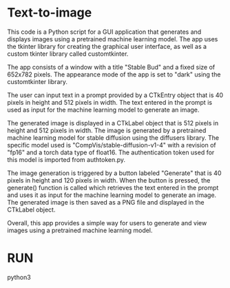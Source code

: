 # Text-to-image

This code is a Python script for a GUI application that generates and displays images using a pretrained machine learning model. The app uses the tkinter library for creating the graphical user interface, as well as a custom tkinter library called customtkinter.

The app consists of a window with a title "Stable Bud" and a fixed size of 652x782 pixels. The appearance mode of the app is set to "dark" using the customtkinter library.

The user can input text in a prompt provided by a CTkEntry object that is 40 pixels in height and 512 pixels in width. The text entered in the prompt is used as input for the machine learning model to generate an image.

The generated image is displayed in a CTkLabel object that is 512 pixels in height and 512 pixels in width. The image is generated by a pretrained machine learning model for stable diffusion using the diffusers library. The specific model used is "CompVis/stable-diffusion-v1-4" with a revision of "fp16" and a torch data type of float16. The authentication token used for this model is imported from authtoken.py.

The image generation is triggered by a button labeled "Generate" that is 40 pixels in height and 120 pixels in width. When the button is pressed, the generate() function is called which retrieves the text entered in the prompt and uses it as input for the machine learning model to generate an image. The generated image is then saved as a PNG file and displayed in the CTkLabel object.

Overall, this app provides a simple way for users to generate and view images using a pretrained machine learning model.


# RUN

python3


